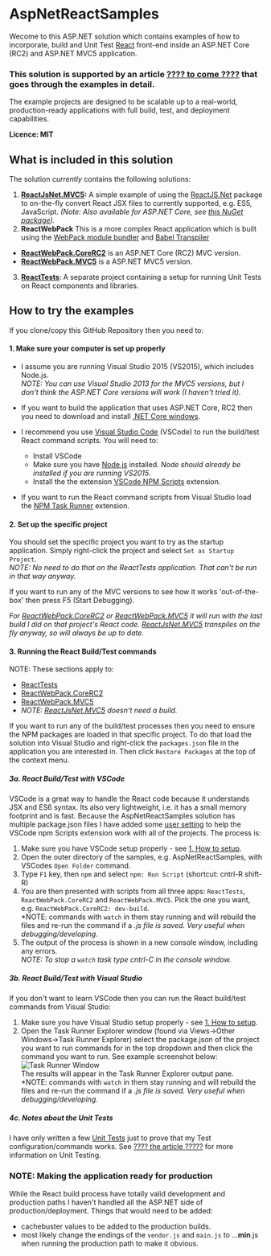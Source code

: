 # AspNetReactSamples

Wecome to this ASP.NET solution which contains examples of how to incorporate, build and Unit Test 
[React](https://facebook.github.io/react/) front-end inside an ASP.NET Core (RC2) and ASP.NET MVC5 
application. 

### This solution is supported by an article [???? to come ????](#) that goes through the examples in detail.

The example projects are designed to be scalable up to a real-world, production-ready applications
with full build, test, and deployment capabilities. 

**Licence: MIT**

## What is included in this solution

The solution *currently* contains the following solutions:

1. **[ReactJsNet.MVC5](https://github.com/JonPSmith/AspNetReactSamples/tree/master/ReactJsNet.MVC5):**
A simple example of using the [ReactJS.Net](http://reactjs.net/)
package to on-the-fly convert React JSX files to currently supported, e.g. ES5, JavaScript.
*(Note: Also available for ASP.NET Core, see [this NuGet package](https://www.nuget.org/packages/React.AspNet/)).*
2. **ReactWebPack** This is a more complex React application which is built using 
the [WebPack module bundler](https://webpack.github.io/) and [Babel Transpiler](http://babeljs.io/)
  - **[ReactWebPack.CoreRC2](https://github.com/JonPSmith/AspNetReactSamples/tree/master/ReactWebPack.CoreRC2)** 
is an ASP.NET Core (RC2) MVC version.
  - **[ReactWebPack.MVC5](https://github.com/JonPSmith/AspNetReactSamples/tree/master/ReactWebPack.MVC5)** 
is a ASP.NET MVC5 version.
3. **[ReactTests](https://github.com/JonPSmith/AspNetReactSamples/tree/master/ReactTests)**:
A separate project containing a setup for running Unit Tests on React components and
libraries. 


## How to try the examples

If you clone/copy this GitHub Repository then you need to:

#### 1. Make sure your computer is set up properly

- I assume you are running Visual Studio 2015 (VS2015), which includes Node.js.  
*NOTE: You can use Visual Studio 2013 for the MVC5 versions, 
but I don't think the ASP.NET Core versions will work (I haven't tried it).*
- If you want to build the application that uses ASP.NET Core, RC2 then you need to download and install
[.NET Core windows](https://www.microsoft.com/net/core#windows).

- I recommend you use [Visual Studio Code](https://code.visualstudio.com/) (VSCode)
to run the build/test React command scripts. You will need to:
  - Install VSCode 
  - Make sure you have [Node.js]() installed. *Node should already be installed if you are running VS2015.*
  - Install the the extension
[VSCode NPM Scripts](https://github.com/Microsoft/vscode-npm-scripts) extension.

- If you want to run the React command scripts from Visual Studio load the 
[NPM Task Runner](https://visualstudiogallery.msdn.microsoft.com/8f2f2cbc-4da5-43ba-9de2-c9d08ade4941)
extension.

#### 2. Set up the specific project

You should set the specific project you want to try as the startup application.
Simply right-click the project and select `Set as Startup Project`.  
*NOTE: No need to do that on the ReactTests application. That can't be run in that way anyway.*

If you want to run any of the MVC versions to see how it works 'out-of-the-box' then press F5 (Start Debugging).

*For [ReactWebPack.CoreRC2](https://github.com/JonPSmith/AspNetReactSamples/tree/master/ReactWebPack.CoreRC2) or
[ReactWebPack.MVC5](https://github.com/JonPSmith/AspNetReactSamples/tree/master/ReactWebPack.MVC5) 
it will run with the last build I did on that project's React code. 
[ReactJsNet.MVC5](https://github.com/JonPSmith/AspNetReactSamples/tree/master/ReactJsNet.MVC5) 
transpiles on the fly anyway, so will always be up to date.*


#### 3. Running the React Build/Test commands

NOTE: These sections apply to:
- [ReactTests](https://github.com/JonPSmith/AspNetReactSamples/tree/master/ReactTests)
- [ReactWebPack.CoreRC2](https://github.com/JonPSmith/AspNetReactSamples/tree/master/ReactWebPack.CoreRC2)
- [ReactWebPack.MVC5](https://github.com/JonPSmith/AspNetReactSamples/tree/master/ReactWebPack.MVC5)
- *NOTE: [ReactJsNet.MVC5](https://github.com/JonPSmith/AspNetReactSamples/tree/master/ReactJsNet.MVC5)
doesn't need a build.*

If you want to run any of the build/test processes then you need to ensure the NPM packages are loaded
in that specific project. To do that load the solution into Visual Studio and
right-click the `packages.json` file in the application 
you are interested in. Then click `Restore Packages` at the top of the context menu.


##### 3a. React Build/Test with VSCode

VSCode  is a great way to handle the React code because it understands JSX and ES6 syntax. 
Its also very lightweight, i.e. it has a small memory footprint and is fast. 
Because the AspNetReactSamples solution has multiple package.json files  I have added some 
[user setting](https://github.com/JonPSmith/AspNetReactSamples/blob/master/.vscode/settings.json) 
to help the VSCode npm Scripts extension work with all of the projects. The process is:

1. Make sure you have VSCode setup properly - see [1. How to setup](https://github.com/JonPSmith/AspNetReactSamples#1-make-sure-your-computer-is-set-up-properly).
2. Open the outer directory of the samples, e.g. AspNetReactSamples, with VSCodes `Open Folder` command.
3. Type `F1` key, then `npm` and select `npm: Run Script` (shortcut: cntrl-R shift-R)
4. You are then presented with scripts from all three apps: `ReactTests`, `ReactWebPack.CoreRC2` and `ReactWebPack.MVC5`.
Pick the one you want, e.g. `ReactWebPack.CoreRC2: dev-build`.  
*NOTE: commands with `watch` in them stay running and will rebuild the files and 
re-run the command if a *.js file is saved. Very useful when debugging/developing.*
5. The output of the process is shown in a new console window, including any errors.  
*NOTE: To stop a `watch` task type cntrl-C in the console window.*

##### 3b. React Build/Test with Visual Studio

If you don't want to learn VSCode then you can run the React build/test commands from Visual Studio:

1. Make sure you have Visual Studio setup properly - see [1. How to setup](https://github.com/JonPSmith/AspNetReactSamples#1-make-sure-your-computer-is-set-up-properly).
2. Open the Task Runner Explorer window (found via Views->Other Windows->Task Runner Explorer) 
select the package.json of the project you want to run commands for in the top dropdown
and then click the command you want to run. See example screenshot below:  
![Task Runner Window](https://raw.githubusercontent.com/JonPSmith/AspNetReactSamples/master/ReactNpmTaskRunnerWindow.PNG)  
The results will appear in the Task Runner Explorer output pane.   
*NOTE: commands with `watch` in them stay running and will rebuild the files and 
re-run the command if a *.js file is saved. Very useful when debugging/developing.*  

##### 4c. Notes about the Unit Tests

I have only written a few [Unit Tests](https://github.com/JonPSmith/AspNetReactSamples/tree/master/ReactTests/Tests)
just to prove that my Test configuration/commands works.
See [???? the article ?????](#) for more information on Unit Testing.


### NOTE: Making the application ready for production

While the React build process have totally valid development and production
paths I haven't handled all the ASP.NET side of production/deployment. 
Things that would need to be added:

- cachebuster values to be added to the production builds.
- most likely change the endings of the `vendor.js` and `main.js` to ...**min**.js
when running the production path to make it obvious.